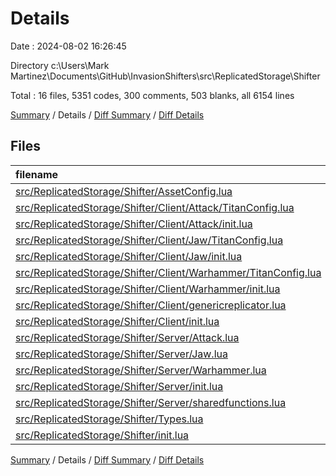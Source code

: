 # Details

Date : 2024-08-02 16:26:45

Directory c:\\Users\\Mark Martinez\\Documents\\GitHub\\InvasionShifters\\src\\ReplicatedStorage\\Shifter

Total : 16 files,  5351 codes, 300 comments, 503 blanks, all 6154 lines

[Summary](results.md) / Details / [Diff Summary](diff.md) / [Diff Details](diff-details.md)

## Files
| filename | language | code | comment | blank | total |
| :--- | :--- | ---: | ---: | ---: | ---: |
| [src/ReplicatedStorage/Shifter/AssetConfig.lua](/src/ReplicatedStorage/Shifter/AssetConfig.lua) | Luau | 7 | 3 | 5 | 15 |
| [src/ReplicatedStorage/Shifter/Client/Attack/TitanConfig.lua](/src/ReplicatedStorage/Shifter/Client/Attack/TitanConfig.lua) | Luau | 156 | 2 | 7 | 165 |
| [src/ReplicatedStorage/Shifter/Client/Attack/init.lua](/src/ReplicatedStorage/Shifter/Client/Attack/init.lua) | Luau | 1,167 | 67 | 89 | 1,323 |
| [src/ReplicatedStorage/Shifter/Client/Jaw/TitanConfig.lua](/src/ReplicatedStorage/Shifter/Client/Jaw/TitanConfig.lua) | Luau | 146 | 2 | 8 | 156 |
| [src/ReplicatedStorage/Shifter/Client/Jaw/init.lua](/src/ReplicatedStorage/Shifter/Client/Jaw/init.lua) | Luau | 1,343 | 62 | 104 | 1,509 |
| [src/ReplicatedStorage/Shifter/Client/Warhammer/TitanConfig.lua](/src/ReplicatedStorage/Shifter/Client/Warhammer/TitanConfig.lua) | Luau | 153 | 2 | 7 | 162 |
| [src/ReplicatedStorage/Shifter/Client/Warhammer/init.lua](/src/ReplicatedStorage/Shifter/Client/Warhammer/init.lua) | Luau | 953 | 59 | 83 | 1,095 |
| [src/ReplicatedStorage/Shifter/Client/genericreplicator.lua](/src/ReplicatedStorage/Shifter/Client/genericreplicator.lua) | Luau | 26 | 9 | 13 | 48 |
| [src/ReplicatedStorage/Shifter/Client/init.lua](/src/ReplicatedStorage/Shifter/Client/init.lua) | Luau | 59 | 7 | 12 | 78 |
| [src/ReplicatedStorage/Shifter/Server/Attack.lua](/src/ReplicatedStorage/Shifter/Server/Attack.lua) | Luau | 271 | 17 | 34 | 322 |
| [src/ReplicatedStorage/Shifter/Server/Jaw.lua](/src/ReplicatedStorage/Shifter/Server/Jaw.lua) | Luau | 350 | 17 | 43 | 410 |
| [src/ReplicatedStorage/Shifter/Server/Warhammer.lua](/src/ReplicatedStorage/Shifter/Server/Warhammer.lua) | Luau | 278 | 18 | 35 | 331 |
| [src/ReplicatedStorage/Shifter/Server/init.lua](/src/ReplicatedStorage/Shifter/Server/init.lua) | Luau | 10 | 3 | 6 | 19 |
| [src/ReplicatedStorage/Shifter/Server/sharedfunctions.lua](/src/ReplicatedStorage/Shifter/Server/sharedfunctions.lua) | Luau | 52 | 9 | 14 | 75 |
| [src/ReplicatedStorage/Shifter/Types.lua](/src/ReplicatedStorage/Shifter/Types.lua) | Luau | 56 | 0 | 4 | 60 |
| [src/ReplicatedStorage/Shifter/init.lua](/src/ReplicatedStorage/Shifter/init.lua) | Luau | 324 | 23 | 39 | 386 |

[Summary](results.md) / Details / [Diff Summary](diff.md) / [Diff Details](diff-details.md)